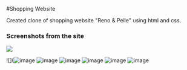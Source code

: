 #Shopping Website

Created clone of shopping website "Reno & Pelle" using html and css.

### Screenshots from the site

![](https://github.com/aakritiawasthi/Shopping-Website/assets/94043449/d01a5c74-d319-4ae1-9637-61107d9a0f63)

![](![image](https://github.com/aakritiawasthi/Shopping-Website/assets/94043449/05865e51-6468-4919-bf98-1c16209ae883)
![image](https://github.com/aakritiawasthi/Shopping-Website/assets/94043449/67249c51-aca1-4cff-ab87-a7b1a59a979a)
![image](https://github.com/aakritiawasthi/Shopping-Website/assets/94043449/8c472261-9073-4da9-ac36-de96f1793f87)
![image](https://github.com/aakritiawasthi/Shopping-Website/assets/94043449/d6921b99-6c58-4312-ab12-4e4fc84b463d)
![image](https://github.com/aakritiawasthi/Shopping-Website/assets/94043449/4c1d40e4-6b2b-4218-a547-e50650d69c0f)
![image](https://github.com/aakritiawasthi/Shopping-Website/assets/94043449/4dd4ad74-cb33-415e-acb4-4bfb839ddaf4)
